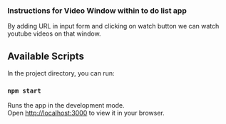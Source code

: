 ### Instructions for Video Window within to do list app

By adding URL in input form and clicking on watch button we can watch youtube videos on that window.

## Available Scripts

In the project directory, you can run:

### `npm start`

Runs the app in the development mode.\
Open [http://localhost:3000](http://localhost:3000) to view it in your browser.

